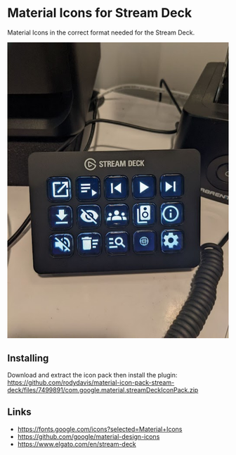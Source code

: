 # Material Icons for Stream Deck

Material Icons in the correct format needed for the Stream Deck.

![](/screenshot.jpeg)

## Installing

Download and extract the icon pack then install the plugin:
https://github.com/rodydavis/material-icon-pack-stream-deck/files/7499891/com.google.material.streamDeckIconPack.zip

## Links

- https://fonts.google.com/icons?selected=Material+Icons
- https://github.com/google/material-design-icons
- https://www.elgato.com/en/stream-deck

